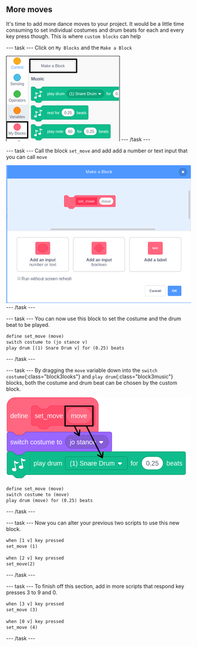 ## More moves

It's time to add more dance moves to your project. It would be a little time consuming to set individual costumes and drum beats for each and every key press though. This is where `custom blocks` can help

--- task ---
Click on `My Blocks` and the `Make a Block`

![make_a_block](images/make_a_block.png)
--- /task ---

--- task ---
Call the block `set_move` and add add a number or text input that you can call `move`

![define_block.png](images/define_block.png)
--- /task ---

--- task ---
You can now use this block to set the costume and the drum beat to be played.

```blocks3
define set_move (move)
switch costume to (jo stance v)
play drum [(1) Snare Drum v] for (0.25) beats
```
--- /task ---

--- task ---
By dragging the `move` variable down into the `switch costume`{:class="block3looks"} and `play drum`{:class="block3music"} blocks, both the costume and drum beat can be chosen by the custom block.

![move](images/move.png)

```blocks3
define set_move (move)
switch costume to (move)
play drum (move) for (0.25) beats
```
--- /task ---

--- task ---
Now you can alter your previous two scripts to use this new block.

```blocks3
when [1 v] key pressed
set_move (1)

when [2 v] key pressed
set_move(2)
```
--- /task ---

--- task ---
To finish off this section, add in more scripts that respond key presses 3 to 9 and 0.

```blocks
when [3 v] key pressed
set_move (3)

when [0 v] key pressed
set_move (4)
```
--- /task ---
